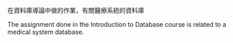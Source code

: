 在資料庫導論中做的作業，有關醫療系統的資料庫

The assignment done in the Introduction to Database course is related to a medical system database.
